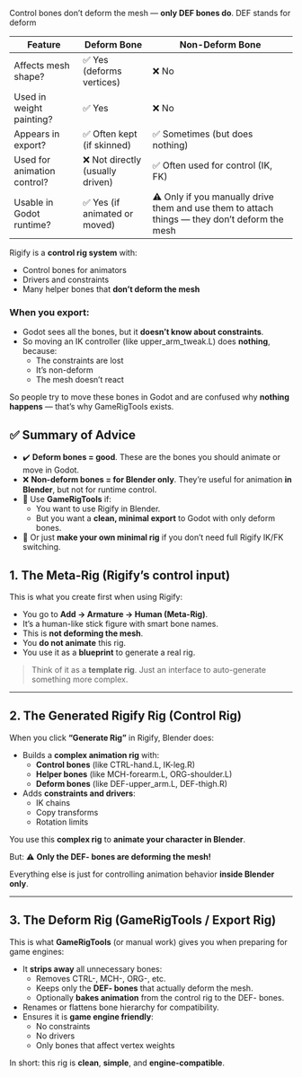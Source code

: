 Control bones don’t deform the mesh — **only DEF bones do**.
DEF stands for deform


| **Feature**                 | **Deform Bone**                 | **Non-Deform Bone**                                                                           |
| --------------------------- | ------------------------------- | --------------------------------------------------------------------------------------------- |
| Affects mesh shape?         | ✅ Yes (deforms vertices)        | ❌ No                                                                                          |
| Used in weight painting?    | ✅ Yes                           | ❌ No                                                                                          |
| Appears in export?          | ✅ Often kept (if skinned)       | ✅ Sometimes (but does nothing)                                                                |
| Used for animation control? | ❌ Not directly (usually driven) | ✅ Often used for control (IK, FK)                                                             |
| Usable in Godot runtime?    | ✅ Yes (if animated or moved)    | ⚠️ Only if you manually drive them and use them to attach things — they don’t deform the mesh |

Rigify is a **control rig system** with:
- Control bones for animators
- Drivers and constraints
- Many helper bones that **don’t deform the mesh**

### **When you export:**
- Godot sees all the bones, but it **doesn’t know about constraints**.
- So moving an IK controller (like upper_arm_tweak.L) does **nothing**, because:
    - The constraints are lost
    - It’s non-deform
    - The mesh doesn’t react

  

So people try to move these bones in Godot and are confused why **nothing happens** — that’s why GameRigTools exists.


## **✅ Summary of Advice**

- ✔️ **Deform bones = good**. These are the bones you should animate or move in Godot.
- ❌ **Non-deform bones = for Blender only**. They’re useful for animation **in Blender**, but not for runtime control.
- 🧰 Use **GameRigTools** if:
    - You want to use Rigify in Blender.
    - But you want a **clean, minimal export** to Godot with only deform bones.
- 🦴 Or just **make your own minimal rig** if you don’t need full Rigify IK/FK switching.












## 1. The Meta-Rig (Rigify’s control input)

This is what you create first when using Rigify:
- You go to **Add → Armature → Human (Meta-Rig)**.
- It’s a human-like stick figure with smart bone names.
- This is **not deforming the mesh**.
- You **do not animate** this rig.
- You use it as a **blueprint** to generate a real rig.

> Think of it as a **template rig**. Just an interface to auto-generate something more complex.

---


## 2. The Generated Rigify Rig (Control Rig)

When you click **“Generate Rig”** in Rigify, Blender does:
- Builds a **complex animation rig** with:
    - **Control bones** (like CTRL-hand.L, IK-leg.R)
    - **Helper bones** (like MCH-forearm.L, ORG-shoulder.L)
    - **Deform bones** (like DEF-upper_arm.L, DEF-thigh.R)
- Adds **constraints and drivers**:
    - IK chains
    - Copy transforms
    - Rotation limits

You use this **complex rig** to **animate your character in Blender**.

But:
⚠️ **Only the DEF- bones are deforming the mesh!**

Everything else is just for controlling animation behavior **inside Blender only**.

---

## 3. The Deform Rig (GameRigTools / Export Rig)

This is what **GameRigTools** (or manual work) gives you when preparing for game engines:
- It **strips away** all unnecessary bones:
    - Removes CTRL-, MCH-, ORG-, etc.
    - Keeps only the **DEF- bones** that actually deform the mesh.
    - Optionally **bakes animation** from the control rig to the DEF- bones.
- Renames or flattens bone hierarchy for compatibility.
- Ensures it is **game engine friendly**:
    - No constraints
    - No drivers
    - Only bones that affect vertex weights
  

In short: this rig is **clean**, **simple**, and **engine-compatible**.